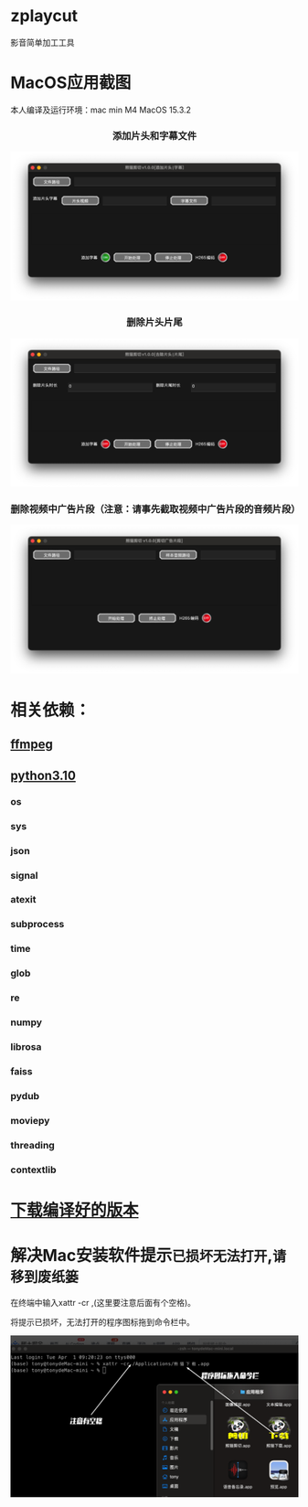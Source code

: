 # zplaycut
影音简单加工工具

# MacOS应用截图

本人编译及运行环境：mac min M4 MacOS 15.3.2

<div align="center">

### 添加片头和字幕文件

[![ZPlayercut](https://raw.githubusercontent.com/tonyblues8/ZPlayerCut/refs/heads/main/pic/jp.png)](#MacOS应用截图)

### 删除片头片尾

[![ZPlayercut](https://raw.githubusercontent.com/tonyblues8/ZPlayerCut/refs/heads/main/pic/jp1.png)](#MacOS应用截图)

### 删除视频中广告片段（注意：请事先截取视频中广告片段的音频片段）

[![ZPlayercut](https://raw.githubusercontent.com/tonyblues8/ZPlayerCut/refs/heads/main/pic/jp2.png)](#MacOS应用截图)


</div>

# 相关依赖：

## <a href="https://github.com/FFmpeg/FFmpeg">ffmpeg</a>

## <a href="https://www.python.org/">python3.10</a>
### os
### sys
### json
### signal
### atexit
### subprocess
### time
### glob
### re
### numpy 
### librosa
### faiss
### pydub
### moviepy
### threading
### contextlib

# <a href="https://github.com/tonyblues8/ZPlayerCut/releases">下载编译好的版本</a>

# 解决Mac安装软件提示`已损坏无法打开`,`请移到废纸篓`

在终端中输入xattr -cr ,(这里要注意后面有个空格)。

将提示已损坏，无法打开的程序图标拖到命令栏中。

[![ZPlayer](https://raw.githubusercontent.com/tonyblues8/ZPlayer/refs/heads/main/pic/jp2.png)](#解决Mac安装软件提示`已损坏无法打开`,`请移到废纸篓`)



